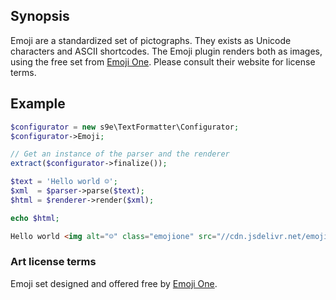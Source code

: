 ## Synopsis

Emoji are a standardized set of pictographs. They exists as Unicode characters and ASCII shortcodes. The Emoji plugin renders both as images, using the free set from [Emoji One](http://emojione.com/). Please consult their website for license terms.

## Example

```php
$configurator = new s9e\TextFormatter\Configurator;
$configurator->Emoji;

// Get an instance of the parser and the renderer
extract($configurator->finalize());

$text = 'Hello world ☺';
$xml  = $parser->parse($text);
$html = $renderer->render($xml);

echo $html;
```
```html
Hello world <img alt="☺" class="emojione" src="//cdn.jsdelivr.net/emojione/assets/png/263A.png">
```

### Art license terms

Emoji set designed and offered free by [Emoji One](http://emojione.com/).
